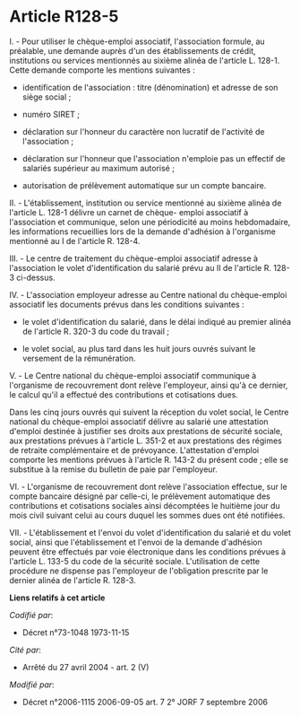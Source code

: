 # Article R128-5

I. - Pour utiliser le chèque-emploi associatif, l'association formule, au préalable, une demande auprès d'un des
établissements de crédit, institutions ou services mentionnés au sixième alinéa de l'article L. 128-1. Cette demande comporte
les mentions suivantes :

- identification de l'association : titre (dénomination) et adresse de son siège social ;

- numéro SIRET ;

- déclaration sur l'honneur du caractère non lucratif de l'activité de l'association ;

- déclaration sur l'honneur que l'association n'emploie pas un effectif de salariés supérieur au maximum autorisé ;

- autorisation de prélèvement automatique sur un compte bancaire.

II. - L'établissement, institution ou service mentionné au sixième alinéa de l'article L. 128-1 délivre un carnet de chèque-
emploi associatif à l'association et communique, selon une périodicité au moins hebdomadaire, les informations recueillies
lors de la demande d'adhésion à l'organisme mentionné au I de l'article R. 128-4.

III. - Le centre de traitement du chèque-emploi associatif adresse à l'association le volet d'identification du salarié prévu
au II de l'article R. 128-3 ci-dessus.

IV. - L'association employeur adresse au Centre national du chèque-emploi associatif les documents prévus dans les conditions
suivantes :

- le volet d'identification du salarié, dans le délai indiqué au premier alinéa de l'article R. 320-3 du code du travail ;

- le volet social, au plus tard dans les huit jours ouvrés suivant le versement de la rémunération.

V. - Le Centre national du chèque-emploi associatif communique à l'organisme de recouvrement dont relève l'employeur, ainsi
qu'à ce dernier, le calcul qu'il a effectué des contributions et cotisations dues.

Dans les cinq jours ouvrés qui suivent la réception du volet social, le Centre national du chèque-emploi associatif délivre
au salarié une attestation d'emploi destinée à justifier ses droits aux prestations de sécurité sociale, aux prestations
prévues à l'article L. 351-2 et aux prestations des régimes de retraite complémentaire et de prévoyance. L'attestation
d'emploi comporte les mentions prévues à l'article R. 143-2 du présent code ; elle se substitue à la remise du bulletin de
paie par l'employeur.

VI. - L'organisme de recouvrement dont relève l'association effectue, sur le compte bancaire désigné par celle-ci, le
prélèvement automatique des contributions et cotisations sociales ainsi décomptées le huitième jour du mois civil suivant
celui au cours duquel les sommes dues ont été notifiées.

VII. - L'établissement et l'envoi du volet d'identification du salarié et du volet social, ainsi que l'établissement et
l'envoi de la demande d'adhésion peuvent être effectués par voie électronique dans les conditions prévues à l'article L.
133-5 du code de la sécurité sociale. L'utilisation de cette procédure ne dispense pas l'employeur de l'obligation prescrite
par le dernier alinéa de l'article R. 128-3.

**Liens relatifs à cet article**

_Codifié par_:

  - Décret n°73-1048 1973-11-15

_Cité par_:

  - Arrêté du 27 avril 2004 - art. 2 (V)

_Modifié par_:

  - Décret n°2006-1115 2006-09-05 art. 7 2° JORF 7 septembre 2006
